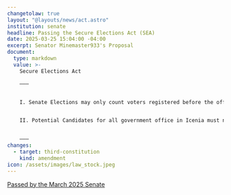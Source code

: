 ```yaml
---
changetolaw: true
layout: "@layouts/news/act.astro"
institution: senate
headline: Passing the Secure Elections Act (SEA)
date: 2025-03-25 15:04:00 -04:00
excerpt: Senator Minemaster933's Proposal
document:
  type: markdown
  value: >-
    Secure Elections Act

    ———


    I. Senate Elections may only count voters registered before the official opening of voting. Those whose registrations are not counted towards the current election cycle will be counted for the following election cycle


    II. Potential Candidates for all government office in Icenia must not have held a foreign government position for at least one Icenian election cycle in order to qualify for candidacy 


    ———
changes:
  - target: third-constitution
    kind: amendment
icon: /assets/images/law_stock.jpeg
---
```

[Passed by the March 2025 Senate](https://discord.com/channels/558071874161082368/1354531569112449256/1354531569112449256)
